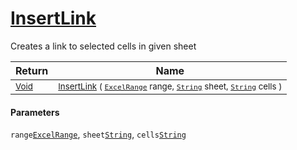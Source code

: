 # [InsertLink](./ExcelHelper-100664040.md)

Creates a link to selected cells in given sheet

| Return | Name | 
| --- | --- | 
| <sub>[Void](https://docs.microsoft.com/en-us/dotnet/api/System.Void)</sub>| <sub>[InsertLink](./ExcelHelper-100664040.md) ( [`ExcelRange`](./ExcelHelper-100664040.md) range, [`String`](https://docs.microsoft.com/en-us/dotnet/api/System.String) sheet, [`String`](https://docs.microsoft.com/en-us/dotnet/api/System.String) cells )</sub>| <br>


#### Parameters
 `range`[`ExcelRange`](./ExcelHelper-100664040.md),  `sheet`[`String`](https://docs.microsoft.com/en-us/dotnet/api/System.String),  `cells`[`String`](https://docs.microsoft.com/en-us/dotnet/api/System.String)